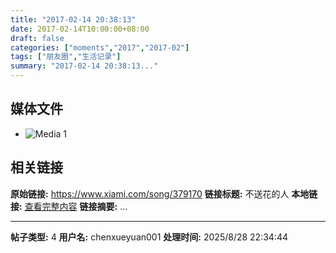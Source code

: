```yaml
---
title: "2017-02-14 20:38:13"
date: 2017-02-14T10:00:00+08:00
draft: false
categories: ["moments","2017","2017-02"]
tags: ["朋友圈","生活记录"]
summary: "2017-02-14 20:38:13..."
---
```


## 媒体文件

- ![Media 1](/Moments/photos/2017-02-14/201702142038130.jpg)

## 相关链接

**原始链接:** https://www.xiami.com/song/379170
**链接标题:** 不送花的人
**本地链接:** [查看完整内容](/link_content/2017/02/2017-02-14/link_content/)
**链接摘要:** ...

---

**帖子类型:** 4
**用户名:** chenxueyuan001
**处理时间:** 2025/8/28 22:34:44